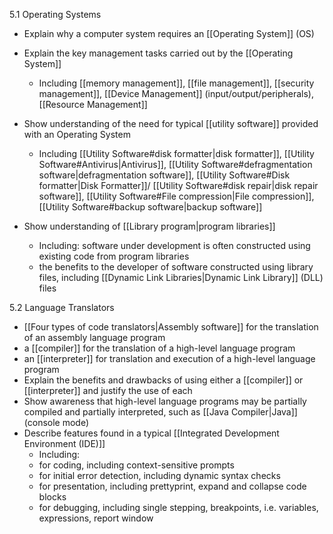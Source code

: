 5.1 Operating Systems 

- Explain why a computer system requires an [[Operating System]] (OS) 

- Explain the key management tasks carried out by the [[Operating System]] 
	- Including [[memory management]], [[file management]], [[security management]], [[Device Management]] (input/output/peripherals), [[Resource Management]] 
- Show understanding of the need for typical [[utility software]] provided with an Operating System 
	- Including [[Utility Software#disk formatter|disk formatter]], [[Utility Software#Antivirus|Antivirus]], [[Utility Software#defragmentation software|defragmentation software]], [[Utility Software#Disk formatter|Disk Formatter]]/ [[Utility Software#disk repair|disk repair software]], [[Utility Software#File compression|File compression]], [[Utility Software#backup software|backup software]] 
- Show understanding of [[Library program|program libraries]] 
	- Including: software under development is often constructed using existing code from program libraries 
	- the benefits to the developer of software constructed using library files, including [[Dynamic Link Libraries|Dynamic Link Library]] (DLL) files

5.2 Language Translators

- [[Four types of code translators|Assembly software]] for the translation of an assembly language program 
- a [[compiler]] for the translation of a high-level language program 
- an [[interpreter]] for translation and execution of a high-level language program
- Explain the benefits and drawbacks of using either a [[compiler]] or [[interpreter]] and justify the use of each 
- Show awareness that high-level language programs may be partially compiled and partially interpreted, such as [[Java Compiler|Java]] (console mode) 
- Describe features found in a typical [[Integrated Development Environment (IDE)]]
	- Including: 
	- for coding, including context-sensitive prompts  
	- for initial error detection, including dynamic syntax checks 
	- for presentation, including prettyprint, expand and collapse code blocks 
	- for debugging, including single stepping, breakpoints, i.e. variables, expressions, report window
